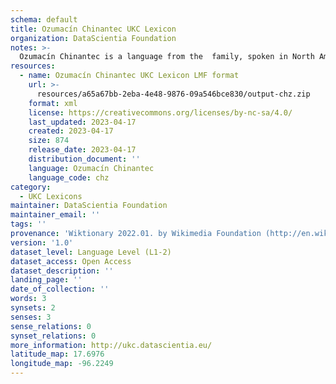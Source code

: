 ```yaml
---
schema: default
title: Ozumacín Chinantec UKC Lexicon
organization: DataScientia Foundation
notes: >-
  Ozumacín Chinantec is a language from the  family, spoken in North America. The UKC Lexicon of Ozumacín Chinantec is represented as a lexico-semantic network. It consists of words, word senses, synsets, as well as sense-level and synset-level relationships.
resources:
  - name: Ozumacín Chinantec UKC Lexicon LMF format
    url: >-
      resources/a65a67bb-2eba-4e48-9876-09a546bce830/output-chz.zip
    format: xml
    license: https://creativecommons.org/licenses/by-nc-sa/4.0/
    last_updated: 2023-04-17
    created: 2023-04-17
    size: 874
    release_date: 2023-04-17
    distribution_document: ''
    language: Ozumacín Chinantec
    language_code: chz
category:
  - UKC Lexicons
maintainer: DataScientia Foundation
maintainer_email: ''
tags: ''
provenance: 'Wiktionary 2022.01. by Wikimedia Foundation (http://en.wiktionary.org); Princeton WordNet 2.1 by Princeton University (https://wordnet.princeton.edu)'
version: '1.0'
dataset_level: Language Level (L1-2)
dataset_access: Open Access
dataset_description: ''
landing_page: ''
date_of_collection: ''
words: 3
synsets: 2
senses: 3
sense_relations: 0
synset_relations: 0
more_information: http://ukc.datascientia.eu/
latitude_map: 17.6976
longitude_map: -96.2249
---
```

